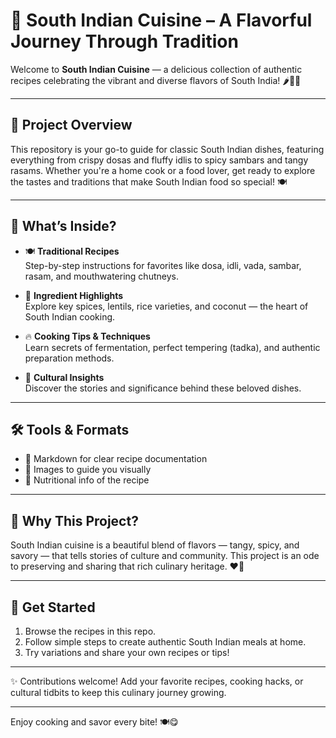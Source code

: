 # 🍛 South Indian Cuisine – A Flavorful Journey Through Tradition

Welcome to **South Indian Cuisine** — a delicious collection of authentic recipes celebrating the vibrant and diverse flavors of South India! 🌶️🍚🥥

---

## 🌟 Project Overview

This repository is your go-to guide for classic South Indian dishes, featuring everything from crispy dosas and fluffy idlis to spicy sambars and tangy rasams. Whether you're a home cook or a food lover, get ready to explore the tastes and traditions that make South Indian food so special! 🍽️

---

## 📂 What’s Inside?

- 🍽️ **Traditional Recipes**  
  Step-by-step instructions for favorites like dosa, idli, vada, sambar, rasam, and mouthwatering chutneys.

- 🌿 **Ingredient Highlights**  
  Explore key spices, lentils, rice varieties, and coconut — the heart of South Indian cooking.

- 🔥 **Cooking Tips & Techniques**  
  Learn secrets of fermentation, perfect tempering (tadka), and authentic preparation methods.

- 📜 **Cultural Insights**  
  Discover the stories and significance behind these beloved dishes.

---

## 🛠️ Tools & Formats

- 📄 Markdown for clear recipe documentation  
- 📸 Images to guide you visually  
- 🧮 Nutritional info of the recipe

---

## 🎯 Why This Project?

South Indian cuisine is a beautiful blend of flavors — tangy, spicy, and savory — that tells stories of culture and community. This project is an ode to preserving and sharing that rich culinary heritage. ❤️🍴

---

## 🚀 Get Started

1. Browse the recipes in this repo.  
2. Follow simple steps to create authentic South Indian meals at home.  
3. Try variations and share your own recipes or tips!  

---

✨ Contributions welcome! Add your favorite recipes, cooking hacks, or cultural tidbits to keep this culinary journey growing.

---

Enjoy cooking and savor every bite! 🍽️😋
